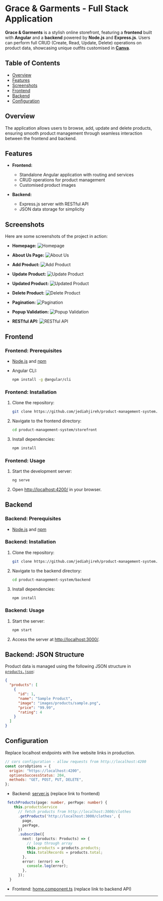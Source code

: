 # Grace & Garments - Full Stack Application

**Grace & Garments** is a stylish online storefront, featuring a **frontend** built with **Angular** and a **backend** powered by **Node.js** and **Express.js**. Users can perform full CRUD (Create, Read, Update, Delete) operations on product data, showcasing unique outfits customised in [**Canva**](canva.com).

## Table of Contents

- [Overview](#overview)
- [Features](#features)
- [Screenshots](#screenshots)
- [Frontend](#frontend)
- [Backend](#backend)
- [Configuration](#configuration)

## Overview

The application allows users to browse, add, update and delete products, ensuring smooth product management through seamless interaction between the frontend and backend.

## Features

- **Frontend:**

  - Standalone Angular application with routing and services
  - CRUD operations for product management
  - Customised product images

- **Backend:**
  - Express.js server with RESTful API
  - JSON data storage for simplicity

## Screenshots

Here are some screenshots of the project in action:

- **Homepage:**
  ![Homepage](./docs/screenshots/project-in-action/frontend/homepage.png)

- **About Us Page:**
  ![About Us](./docs/screenshots/project-in-action/frontend/about-us.png)

- **Add Product:**
  ![Add Product](./docs/screenshots/project-in-action/frontend/add-product.png)

- **Update Product:**
  ![Update Product](./docs/screenshots/project-in-action/frontend/update-product.png)

- **Updated Product:**
  ![Updated Product](./docs/screenshots/project-in-action/frontend/updated-product.png)

- **Delete Product:**
  ![Delete Product](./docs/screenshots/project-in-action/frontend/delete-product.png)

- **Pagination:**
  ![Pagination](./docs/screenshots/project-in-action/frontend/pagination.png)

- **Popup Validation:**
  ![Popup Validation](./docs/screenshots/project-in-action/frontend/popup-validation.png)

- **RESTful API:**
  ![RESTful API](./docs/screenshots/project-in-action/backend/API-formatted.png)

## Frontend

### Frontend: Prerequisites

- [Node.js](https://nodejs.org/) and [npm](https://www.npmjs.com/)
- Angular CLI:

  ```zsh
  npm install -g @angular/cli
  ```

### Frontend: Installation

1. Clone the repository:

   ```zsh
   git clone https://github.com/jediahjireh/product-management-system.git
   ```

2. Navigate to the frontend directory:

   ```zsh
   cd product-management-system/storefront
   ```

3. Install dependencies:

   ```zsh
   npm install
   ```

### Frontend: Usage

1. Start the development server:

   ```zsh
   ng serve
   ```

2. Open [http://localhost:4200/](http://localhost:4200/) in your browser.

## Backend

### Backend: Prerequisites

- [Node.js](https://nodejs.org/) and [npm](https://www.npmjs.com/)

### Backend: Installation

1. Clone the repository:

   ```zsh
   git clone https://github.com/jediahjireh/product-management-system.git
   ```

2. Navigate to the backend directory:

   ```zsh
   cd product-management-system/backend
   ```

3. Install dependencies:

   ```zsh
   npm install
   ```

### Backend: Usage

1. Start the server:

   ```zsh
   npm start
   ```

2. Access the server at [http://localhost:3000/](http://localhost:3000/).

## Backend: JSON Structure

Product data is managed using the following JSON structure in [`products.json`](/backend/products.json):

```json
{
  "products": [
    {
      "id": 1,
      "name": "Sample Product",
      "image": "images/products/sample.png",
      "price": "99.99",
      "rating": 4
    }
  ]
}
```

## Configuration

Replace localhost endpoints with live website links in production.

```javascript
// cors configuration - allow requests from http://localhost:4200
const corsOptions = {
  origin: "https://localhost:4200",
  optionsSuccessStatus: 204,
  methods: "GET, POST, PUT, DELETE",
};
```

- Backend: [server.js](/backend/server.js) (replace link to frontend)

```typescript
 fetchProducts(page: number, perPage: number) {
    this.productsService
      // fetch products from http://localhost:3000/clothes
      .getProducts('http://localhost:3000/clothes', {
        page,
        perPage,
      })
      .subscribe({
        next: (products: Products) => {
          // loop through array
          this.products = products.products;
          this.totalRecords = products.total;
        },
        error: (error) => {
          console.log(error);
        },
      });
  }
```

- Frontend: [home.component.ts](/storefront/src/app/home/home.component.ts) (replace link to backend API)

---
